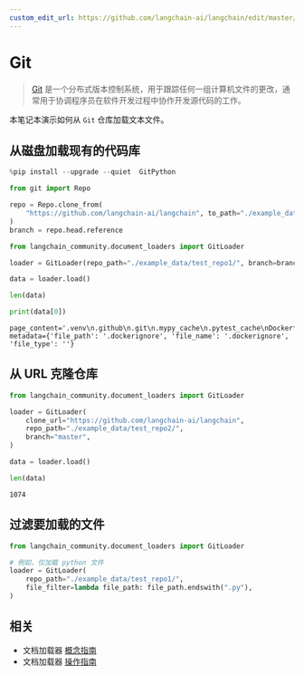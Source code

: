 ```yaml
---
custom_edit_url: https://github.com/langchain-ai/langchain/edit/master/docs/docs/integrations/document_loaders/git.ipynb
---
```


# Git

>[Git](https://en.wikipedia.org/wiki/Git) 是一个分布式版本控制系统，用于跟踪任何一组计算机文件的更改，通常用于协调程序员在软件开发过程中协作开发源代码的工作。

本笔记本演示如何从 `Git` 仓库加载文本文件。

## 从磁盘加载现有的代码库


```python
%pip install --upgrade --quiet  GitPython
```


```python
from git import Repo

repo = Repo.clone_from(
    "https://github.com/langchain-ai/langchain", to_path="./example_data/test_repo1"
)
branch = repo.head.reference
```


```python
from langchain_community.document_loaders import GitLoader
```


```python
loader = GitLoader(repo_path="./example_data/test_repo1/", branch=branch)
```


```python
data = loader.load()
```


```python
len(data)
```


```python
print(data[0])
```
```output
page_content='.venv\n.github\n.git\n.mypy_cache\n.pytest_cache\nDockerfile' metadata={'file_path': '.dockerignore', 'file_name': '.dockerignore', 'file_type': ''}
```

## 从 URL 克隆仓库


```python
from langchain_community.document_loaders import GitLoader
```


```python
loader = GitLoader(
    clone_url="https://github.com/langchain-ai/langchain",
    repo_path="./example_data/test_repo2/",
    branch="master",
)
```


```python
data = loader.load()
```


```python
len(data)
```



```output
1074
```

## 过滤要加载的文件


```python
from langchain_community.document_loaders import GitLoader

# 例如，仅加载 python 文件
loader = GitLoader(
    repo_path="./example_data/test_repo1/",
    file_filter=lambda file_path: file_path.endswith(".py"),
)
```

## 相关

- 文档加载器 [概念指南](/docs/concepts/#document-loaders)
- 文档加载器 [操作指南](/docs/how_to/#document-loaders)